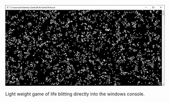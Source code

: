 <p align="center">
  <img width="512" height="256" src="https://raw.githubusercontent.com/drsoxen/GameOfLife/master/screenshot.png">
</p>

Light weight game of life blitting directly into the windows console.